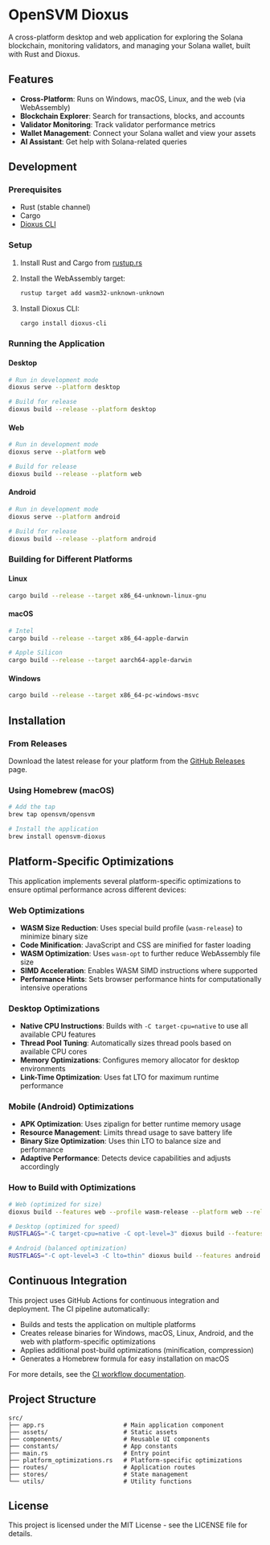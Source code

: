 # OpenSVM Dioxus

A cross-platform desktop and web application for exploring the Solana blockchain, monitoring validators, and managing your Solana wallet, built with Rust and Dioxus.

## Features

- **Cross-Platform**: Runs on Windows, macOS, Linux, and the web (via WebAssembly)
- **Blockchain Explorer**: Search for transactions, blocks, and accounts
- **Validator Monitoring**: Track validator performance metrics
- **Wallet Management**: Connect your Solana wallet and view your assets
- **AI Assistant**: Get help with Solana-related queries

## Development

### Prerequisites

- Rust (stable channel)
- Cargo
- [Dioxus CLI](https://github.com/DioxusLabs/dioxus/tree/master/packages/cli)

### Setup

1. Install Rust and Cargo from [rustup.rs](https://rustup.rs/)

2. Install the WebAssembly target:
   ```bash
   rustup target add wasm32-unknown-unknown
   ```

3. Install Dioxus CLI:
   ```bash
   cargo install dioxus-cli
   ```

### Running the Application

#### Desktop

```bash
# Run in development mode
dioxus serve --platform desktop

# Build for release
dioxus build --release --platform desktop
```

#### Web

```bash
# Run in development mode
dioxus serve --platform web

# Build for release
dioxus build --release --platform web
```

#### Android

```bash
# Run in development mode
dioxus serve --platform android

# Build for release
dioxus build --release --platform android
```

### Building for Different Platforms

#### Linux

```bash
cargo build --release --target x86_64-unknown-linux-gnu
```

#### macOS

```bash
# Intel
cargo build --release --target x86_64-apple-darwin

# Apple Silicon
cargo build --release --target aarch64-apple-darwin
```

#### Windows

```bash
cargo build --release --target x86_64-pc-windows-msvc
```

## Installation

### From Releases

Download the latest release for your platform from the [GitHub Releases](https://github.com/openSVM/opensvm-mobile/releases) page.

### Using Homebrew (macOS)

```bash
# Add the tap
brew tap opensvm/opensvm

# Install the application
brew install opensvm-dioxus
```

## Platform-Specific Optimizations

This application implements several platform-specific optimizations to ensure optimal performance across different devices:

### Web Optimizations

- **WASM Size Reduction**: Uses special build profile (`wasm-release`) to minimize binary size
- **Code Minification**: JavaScript and CSS are minified for faster loading
- **WASM Optimization**: Uses `wasm-opt` to further reduce WebAssembly file size
- **SIMD Acceleration**: Enables WASM SIMD instructions where supported
- **Performance Hints**: Sets browser performance hints for computationally intensive operations

### Desktop Optimizations

- **Native CPU Instructions**: Builds with `-C target-cpu=native` to use all available CPU features
- **Thread Pool Tuning**: Automatically sizes thread pools based on available CPU cores
- **Memory Optimizations**: Configures memory allocator for desktop environments
- **Link-Time Optimization**: Uses fat LTO for maximum runtime performance

### Mobile (Android) Optimizations

- **APK Optimization**: Uses zipalign for better runtime memory usage
- **Resource Management**: Limits thread usage to save battery life
- **Binary Size Optimization**: Uses thin LTO to balance size and performance
- **Adaptive Performance**: Detects device capabilities and adjusts accordingly

### How to Build with Optimizations

```bash
# Web (optimized for size)
dioxus build --features web --profile wasm-release --platform web --release

# Desktop (optimized for speed)
RUSTFLAGS="-C target-cpu=native -C opt-level=3" dioxus build --features desktop --profile desktop-release --platform desktop --release

# Android (balanced optimization)
RUSTFLAGS="-C opt-level=3 -C lto=thin" dioxus build --features android --platform android --release
```

## Continuous Integration

This project uses GitHub Actions for continuous integration and deployment. The CI pipeline automatically:

- Builds and tests the application on multiple platforms
- Creates release binaries for Windows, macOS, Linux, Android, and the web with platform-specific optimizations
- Applies additional post-build optimizations (minification, compression)
- Generates a Homebrew formula for easy installation on macOS

For more details, see the [CI workflow documentation](../.github/workflows/README.md).

## Project Structure

```
src/
├── app.rs                      # Main application component
├── assets/                     # Static assets
├── components/                 # Reusable UI components
├── constants/                  # App constants
├── main.rs                     # Entry point
├── platform_optimizations.rs   # Platform-specific optimizations
├── routes/                     # Application routes
├── stores/                     # State management
└── utils/                      # Utility functions
```

## License

This project is licensed under the MIT License - see the LICENSE file for details.

